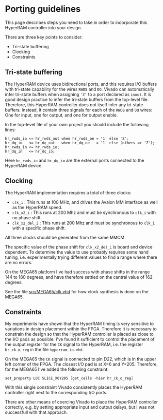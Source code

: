 # Porting guidelines

This page describes steps you need to take in order to incorporate this
HyperRAM controller into your design.

There are three key points to consider:

* Tri-state buffering
* Clocking
* Constraints


## Tri-state buffering

The HyperRAM device uses bidirectional ports, and this requires I/O buffers
with tri-state capability for the wires `RWDS` and `DQ`. Vivado can
automatically infer tri-state buffers when assigning `'Z'` to a port declared
as `inout`.  It is good design practice to infer the tri-state buffers from the
top-level file. Therefore, this HyperRAM controller does not itself infer any
tri-state buffers. Instead, it contain three signals for each of the `RWDS` and
`DQ` wires: One for input, one for output, and one for output enable.

In the top-level file of your own project you should include the following lines:

```
hr_rwds_io <= hr_rwds_out when hr_rwds_oe = '1' else 'Z';
hr_dq_io   <= hr_dq_out   when hr_dq_oe   = '1' else (others => 'Z');
hr_rwds_in <= hr_rwds_io;
hr_dq_in   <= hr_dq_io;
```

Here `hr_rwds_io` and `hr_dq_io` are the external ports connected to the HyperRAM
device.


## Clocking

The HyperRAM implementation requires a total of three clocks:

* `clk_i`        : This runs at 100 MHz, and drives the Avalon MM interface as
  well as the HyperRAM speed.
* `clk_x2_i`     : This runs at 200 Mhz and must be synchronous to `clk_i` with
  no phase shift.
* `clk_x2_del_i` : This runs at 200 Mhz and must be synchronous to `clk_i` with
  a specific phase shift.

All three clocks should be generated from the same MMCM.

The specific value of the phase shift for `clk_x2_del_i` is board and device
dependent. To determine the value to use probably requires some hand tuning,
i.e. experimentally trying different values to find a range where there are no
errors.

On the MEGA65 platform I've had success with phase shifts in the range 144 to
180 degrees, and have therefore settled on the central value of 162 degrees.

See the file [src/MEGA65/clk.vhd](src/MEGA65/clk.vhd) for how clock synthesis
is done on the MEGA65.


## Constraints

My experiments have shown that the HyperRAM timing is very sensitive to
variations in design placement within the FPGA. Therefore it is necessary to
constrain the design so that the HyperRAM controller is placed as close to the
I/O pads as possible. I've found it sufficient to control the placement of the
output register for the `CK` signal to the HyperRAM, i.e. the register
`hr_ck_o_reg` in the file `hyperram_io.vhd`.

On the MEGA65 the `CK` signal is connected to pin D22, which is in the upper left
corner of the FPGA. The closest I/O pad is at X=0 and Y=205. Therefore, for the
MEGA65 I've added the following constraint:

```
set_property LOC SLICE_X0Y205 [get_cells -hier hr_ck_o_reg]
```

With this single constraint Vivado consistently places the HyperRAM controller
right next to the corresponding I/O ports.

There are other means of coercing Vivado to place the HyperRAM controller
correctly, e.g. by setting appropriate input and output delays, but I was not
successfull with that approach.

